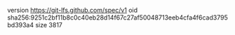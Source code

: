version https://git-lfs.github.com/spec/v1
oid sha256:9251c2bf11b8c0c40eb28d14f67c27af50048713eeb4cfa4f6cad3795bd393a4
size 3817
